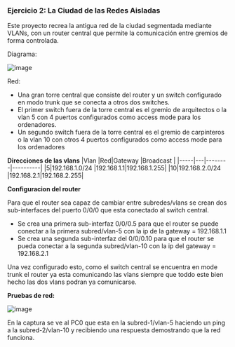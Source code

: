 ### Ejercicio 2: La Ciudad de las Redes Aisladas

Este proyecto recrea la antigua red de la ciudad segmentada mediante VLANs, con un router central que permite la comunicación entre gremios de forma controlada.

Diagrama:

![image](https://github.com/user-attachments/assets/d03c6243-7aef-4816-84af-708159f2df74)


Red:
- Una gran torre central que consiste del router y un switch configurado en modo trunk que se conecta a otros dos switches.
- El primer switch fuera de la torre central es el gremio de arquitectos o la vlan 5 con 4 puertos configurados como access mode para los ordenadores.
- Un segundo switch fuera de la torre central es el gremio de carpinteros o la vlan 10 con otros 4 puertos configurados como access mode para los ordenadores


**Direcciones de las vlans**
|Vlan |Red|Gateway |Broadcast |
|-----|---|--------|----------|
|5|192.168.1.0/24 |192.168.1.1|192.168.1.255|
|10|192.168.2.0/24 |192.168.2.1|192.168.2.255|


**Configuracion del router**

Para que el router sea capaz de cambiar entre subredes/vlans se crean dos sub-interfaces del puerto 0/0/0 que esta conectado al switch central.

- Se crea una primera sub-interfaz 0/0/0.5 para que el router se puede conectar a la primera subred/vlan-5 con la ip de la gateway = 192.168.1.1
- Se crea una segunda sub-interfaz del 0/0/0.10 para que el router se pueda conectar a la segunda subred/vlan-10 con la ip del gateway = 192.168.2.1

Una vez configurado esto, como el switch central se encuentra en mode trunk el router ya esta comunicando las vlans siempre que toddo este bien hecho las dos vlans podran ya comunicarse.

**Pruebas de red:**

![image](https://github.com/user-attachments/assets/d068f030-b012-4b93-8f04-6311fa2dffcf)


En la captura se ve al PC0 que esta en la subred-1/vlan-5 haciendo un ping a la subred-2/vlan-10 y recibiendo una respuesta demostrando que la red funciona.
